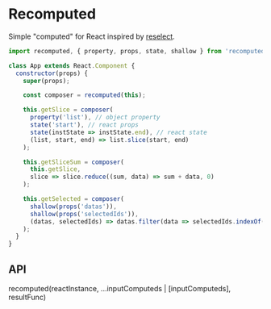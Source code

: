 # Recomputed

Simple "computed" for React inspired by [reselect](https://github.com/reactjs/reselect).

```js
import recomputed, { property, props, state, shallow } from 'recomputed';

class App extends React.Component {
  constructor(props) {
    super(props);

    const composer = recomputed(this);

    this.getSlice = composer(
      property('list'), // object property
      state('start'), // react props
      state(instState => instState.end), // react state
      (list, start, end) => list.slice(start, end)
    );

    this.getSliceSum = composer(
      this.getSlice,
      slice => slice.reduce((sum, data) => sum + data, 0)
    );

    this.getSelected = composer(
      shallow(props('datas')),
      shallow(props('selectedIds')),
      (datas, selectedIds) => datas.filter(data => selectedIds.indexOf(data.id) !== -1)
    );
  }
}
```

## API

recomputed(reactInstance, ...inputComputeds | [inputComputeds], resultFunc)
